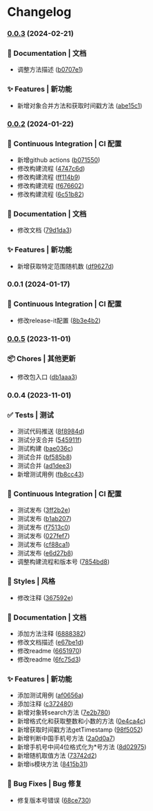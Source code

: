 # Changelog

### [0.0.3](https://github.com/loclink/tianjie/compare/v0.0.2...v0.0.3) (2024-02-21)


### 📝 Documentation | 文档

* 调整方法描述 ([b0707e1](https://github.com/loclink/tianjie/commit/b0707e1b75c13881e0deb067000d522e0f3309db))


### ✨ Features | 新功能

* 新增对象合并方法和获取时间戳方法 ([abe15c1](https://github.com/loclink/tianjie/commit/abe15c1d9fa9bbc31bde95430639d1f9839ad3e6))

### [0.0.2](https://github.com/loclink/tianjie/compare/v0.0.1...v0.0.2) (2024-01-22)


### 🔧 Continuous Integration | CI 配置

* 新增github actions ([b071550](https://github.com/loclink/tianjie/commit/b0715501bea96c452c599b16b7c0003b49705b46))
* 修改构建流程 ([4747c6d](https://github.com/loclink/tianjie/commit/4747c6da1124213d3b065c816bdf378946363cc0))
* 修改构建流程 ([ff114b9](https://github.com/loclink/tianjie/commit/ff114b9040cc03eb9cbf3f79396513038e0cc377))
* 修改构建流程 ([f676602](https://github.com/loclink/tianjie/commit/f6766027c6deed72e0ae0f57fb9d3682ec6078ea))
* 修改构建流程 ([6c51b82](https://github.com/loclink/tianjie/commit/6c51b82cf7111b48715758d3ccb632b061d4db8c))


### 📝 Documentation | 文档

* 修改文档 ([79d1da3](https://github.com/loclink/tianjie/commit/79d1da33539a7082c41d2ac9a6da4caf4e0111db))


### ✨ Features | 新功能

* 新增获取特定范围随机数 ([df9627d](https://github.com/loclink/tianjie/commit/df9627d983247fb6df98f59c7759b8cfb02f1e46))

### 0.0.1 (2024-01-17)


### 🔧 Continuous Integration | CI 配置

* 修改release-it配置 ([8b3e4b2](https://github.com/loclink/tianjie/commit/8b3e4b205cf687e77da39b42ed39e2a1560bedeb))

### [0.0.5](https://codeup.aliyun.com/5f855dfb1858a17210466fd0/wuhang-meimeng-development/wm-kit/compare/v0.0.4...v0.0.5) (2023-11-01)


### 📦 Chores | 其他更新

* 修改包入口 ([db1aaa3](https://codeup.aliyun.com/5f855dfb1858a17210466fd0/wuhang-meimeng-development/wm-kit/commit/db1aaa3626519ad18f8a02349f0169d0e5dec6d2))

### 0.0.4 (2023-11-01)


### ✅ Tests | 测试

* 测试代码推送 ([8f8984d](https://codeup.aliyun.com/5f855dfb1858a17210466fd0/wuhang-meimeng-development/wm-kit/commit/8f8984d17899707a3e836332a1601cd5b7cd7528))
* 测试分支合并 ([545911f](https://codeup.aliyun.com/5f855dfb1858a17210466fd0/wuhang-meimeng-development/wm-kit/commit/545911f6ee675a38333854e0a066a708644935bf))
* 测试构建 ([bae036c](https://codeup.aliyun.com/5f855dfb1858a17210466fd0/wuhang-meimeng-development/wm-kit/commit/bae036c61cba0264b26103da810b4731f3342ab5))
* 测试合并 ([bf585b8](https://codeup.aliyun.com/5f855dfb1858a17210466fd0/wuhang-meimeng-development/wm-kit/commit/bf585b8127bda74fd68faa1c1cfb8b1106c41112))
* 测试合并 ([ad1dee3](https://codeup.aliyun.com/5f855dfb1858a17210466fd0/wuhang-meimeng-development/wm-kit/commit/ad1dee30765cd20a917dd261b028d812add21a5f))
* 新增测试用例 ([fb8cc43](https://codeup.aliyun.com/5f855dfb1858a17210466fd0/wuhang-meimeng-development/wm-kit/commit/fb8cc43ad41494d0ad0f9d92e24fb2654932c030))


### 🔧 Continuous Integration | CI 配置

*  测试发布 ([3ff2b2e](https://codeup.aliyun.com/5f855dfb1858a17210466fd0/wuhang-meimeng-development/wm-kit/commit/3ff2b2efa7895b1a3ec2c75b15706cef0584fc3c))
* 测试发布 ([b1ab207](https://codeup.aliyun.com/5f855dfb1858a17210466fd0/wuhang-meimeng-development/wm-kit/commit/b1ab2076f6407550520ab07576d7728e1c635b08))
* 测试发布 ([f7513c0](https://codeup.aliyun.com/5f855dfb1858a17210466fd0/wuhang-meimeng-development/wm-kit/commit/f7513c04216ebb0d0f2786ed9631ad154814f75c))
* 测试发布 ([027fef7](https://codeup.aliyun.com/5f855dfb1858a17210466fd0/wuhang-meimeng-development/wm-kit/commit/027fef703e804a3ab9a362c9ffce03632ff8b407))
* 测试发布 ([cf88ca1](https://codeup.aliyun.com/5f855dfb1858a17210466fd0/wuhang-meimeng-development/wm-kit/commit/cf88ca1e736d199344cc4b550360890f31d81fa8))
* 测试发布 ([e6d27b8](https://codeup.aliyun.com/5f855dfb1858a17210466fd0/wuhang-meimeng-development/wm-kit/commit/e6d27b8f798f7a727e46cd32fdd9a6b9054721f9))
* 调整构建流程和版本号 ([7854bd8](https://codeup.aliyun.com/5f855dfb1858a17210466fd0/wuhang-meimeng-development/wm-kit/commit/7854bd8a978c2277b854e37a9d2392d57bb746e6))


### 💄 Styles | 风格

* 修改注释 ([367592e](https://codeup.aliyun.com/5f855dfb1858a17210466fd0/wuhang-meimeng-development/wm-kit/commit/367592e5da1601f097c1ef3bab8a5aaa4404f6af))


### 📝 Documentation | 文档

* 添加方法注释 ([6888382](https://codeup.aliyun.com/5f855dfb1858a17210466fd0/wuhang-meimeng-development/wm-kit/commit/6888382f41c19557abd014e35e7ccbaac3fd1771))
* 修改文档描述 ([e67be1d](https://codeup.aliyun.com/5f855dfb1858a17210466fd0/wuhang-meimeng-development/wm-kit/commit/e67be1d4f5bf09ec2a07f28261f57892b5d8e6a6))
* 修改readme ([6651970](https://codeup.aliyun.com/5f855dfb1858a17210466fd0/wuhang-meimeng-development/wm-kit/commit/66519703a79ebaaa5ba37b3f17d81f2813d56182))
* 修改readme ([6fc75d3](https://codeup.aliyun.com/5f855dfb1858a17210466fd0/wuhang-meimeng-development/wm-kit/commit/6fc75d36ab55d9c118d193c9e6b10b0c5fd09add))


### ✨ Features | 新功能

* 添加测试用例 ([af0656a](https://codeup.aliyun.com/5f855dfb1858a17210466fd0/wuhang-meimeng-development/wm-kit/commit/af0656a684e46e1e918d56901f49b0f0d74d77b0))
* 添加注释 ([c372480](https://codeup.aliyun.com/5f855dfb1858a17210466fd0/wuhang-meimeng-development/wm-kit/commit/c3724808c17efe1ebd610a0b7185c969ab623533))
* 新增对象转search方法 ([7e2b780](https://codeup.aliyun.com/5f855dfb1858a17210466fd0/wuhang-meimeng-development/wm-kit/commit/7e2b780bc62347ba8e6af760f1296d006ca7098f))
* 新增格式化和获取整数和小数的方法 ([0e4ca4c](https://codeup.aliyun.com/5f855dfb1858a17210466fd0/wuhang-meimeng-development/wm-kit/commit/0e4ca4c33366a93ea4c78c6d0bce26a0d6338c6f))
* 新增获取时间戳方法getTimestamp ([98f5052](https://codeup.aliyun.com/5f855dfb1858a17210466fd0/wuhang-meimeng-development/wm-kit/commit/98f5052aa36b4cb698b73ef266c00b7f97b5e826))
* 新增判断中国手机号方法 ([2a0d0a7](https://codeup.aliyun.com/5f855dfb1858a17210466fd0/wuhang-meimeng-development/wm-kit/commit/2a0d0a7392039f9142558d20638ce612681ed372))
* 新增手机号中间4位格式化为*号方法 ([8d02975](https://codeup.aliyun.com/5f855dfb1858a17210466fd0/wuhang-meimeng-development/wm-kit/commit/8d02975a8d56bd830863793dc8b651eddac2673b))
* 新增随机取值方法 ([73742d2](https://codeup.aliyun.com/5f855dfb1858a17210466fd0/wuhang-meimeng-development/wm-kit/commit/73742d227a1857672a529456a571ce4435b34eb1))
* 新增is模块方法 ([8415b31](https://codeup.aliyun.com/5f855dfb1858a17210466fd0/wuhang-meimeng-development/wm-kit/commit/8415b313f27e9d706eaf95701c0607a63f3bb436))


### 🐛 Bug Fixes | Bug 修复

* 修复版本号错误 ([68ce730](https://codeup.aliyun.com/5f855dfb1858a17210466fd0/wuhang-meimeng-development/wm-kit/commit/68ce7301b0705cc75f90e7d080f64d4ba04b52d8))